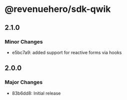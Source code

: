 # @revenuehero/sdk-qwik

## 2.1.0

### Minor Changes

- e5bc7a9: added support for reactive forms via hooks

## 2.0.0

### Major Changes

- 83b6dd8: Initial release
